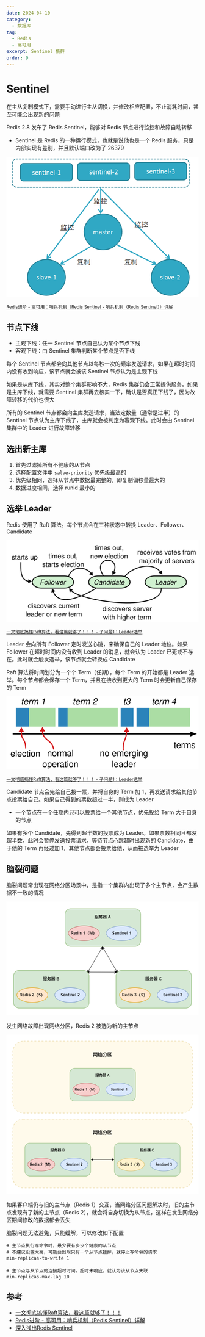 ```yaml
---
date: 2024-04-10
category:
  - 数据库
tag:
  - Redis
  - 高可用
excerpt: Sentinel 集群
order: 9
---
```


# Sentinel

在主从复制模式下，需要手动进行主从切换，并修改相应配置，不止消耗时间，甚至可能会出现新的问题

Redis 2.8 发布了 Redis Sentinel，能够对 Redis 节点进行监控和故障自动转移

- Sentinel 是 Redis 的一种运行模式，也就是说他也是一个 Redis 服务，只是内部实现有差别，并且默认端口改为了 26379

![](./md.assets/sentinel.png)

<small>[Redis进阶 - 高可用：哨兵机制（Redis Sentinel - 哨兵机制（Redis Sentinel））详解](https://pdai.tech/md/db/nosql-redis/db-redis-x-sentinel.html)</small>

## 节点下线

- 主观下线：任一 Sentinel 节点自己认为某个节点下线
- 客观下线：由 Sentinel 集群判断某个节点是否下线

每个 Sentinel 节点都会向其他节点以每秒一次的频率发送请求，如果在超时时间内没有收到响应，该节点就会被该 Sentinel 节点认为是主观下线

如果是从库下线，其实对整个集群影响不大，Redis 集群仍会正常提供服务。如果是主库下线，就需要 Sentinel 集群再去核实一下，确认是否真正下线了，因为故障转移的代价也很大

所有的 Sentinel 节点都会向主库发送请求，当法定数量（通常是过半）的 Sentinel 节点认为主库下线了，主库就会被判定为客观下线。此时会由 Sentinel 集群中的 Leader 进行故障转移

## 选出新主库

1. 首先过滤掉所有不健康的从节点
2. 选择配置文件中 `salve-priority` 优先级最高的
3. 优先级相同，选择从节点中数据最完整的，即复制偏移量最大的
4. 数据进度相同，选择 runid 最小的

## 选举 Leader

Redis 使用了 Raft 算法。每个节点会在三种状态中转换 Leader、Follower、Candidate

![](./md.assets/raft_role.png)

<small>[一文彻底搞懂Raft算法，看这篇就够了！！！ - 子问题1：Leader选举](https://juejin.cn/post/7218915344130359351)</small>

Leader 会向所有 Follower 定时发送心跳，来确保自己的 Leader 地位。如果 Follower 在超时时间内没有收到 Leader 的消息，就会认为 Leader 已死或不存在。此时就会触发选举，该节点就会转换成 Candidate

Raft 算法将时间划分为一个个 Term（任期），每个 Term 的开始都是 Leader 选举。每个节点都会保存一个 Term，并且在接收到更大的 Term 时会更新自己保存的 Term

![](./md.assets/raft_term.png)

<small>[一文彻底搞懂Raft算法，看这篇就够了！！！ - 子问题1：Leader选举](https://juejin.cn/post/7218915344130359351)</small>

Candidate 节点会先给自己投一票，并将自身的 Term 加 1，再发送请求给其他节点投票给自己。如果自己得到的票数超过一半，则成为 Leader

- 一个节点在一个任期内只可以投票给一个其他节点，优先投给 Term 大于自身的节点

如果有多个 Candidate，先得到超半数的投票成为 Leader。如果票数相同且都没超半数，此时会暂停发送投票请求，等待节点心跳超时出现新的 Candidate，由于他的 Term 再经过加 1，其他节点都会投票给他，从而被选举为 Leader

## 脑裂问题

脑裂问题常出现在网络分区场景中，是指一个集群内出现了多个主节点，会产生数据不一致的情况

![](./md.assets/brain_split_1.png)

发生网络故障出现网络分区，Redis 2 被选为新的主节点

![](./md.assets/brain_split_2.png)

如果客户端仍与旧的主节点（Redis 1）交互，当网络分区问题解决时，旧的主节点发现有了新的主节点（Redis 2），就会将自身切换为从节点，这样在发生网络分区期间修改的数据都会丢失

脑裂问题无法避免，只能缓解，可以修改如下配置

```shell
# 主节点执行写命令时，最少要有多少个健康的从节点
# 不建议设置太高，可能会出现只有一个从节点挂掉，就停止写命令的请求
min-replicas-to-write 1

# 主节点与从节点的连接超时时间，超时未响应，就认为该从节点失联
min-replicas-max-lag 10
```

## 参考

- [一文彻底搞懂Raft算法，看这篇就够了！！！](https://juejin.cn/post/7218915344130359351)
- [Redis进阶 - 高可用：哨兵机制（Redis Sentinel）详解](https://pdai.tech/md/db/nosql-redis/db-redis-x-sentinel.html)
- [深入浅出Redis Sentinel](https://wiyi.org/redis-sentinel.html)
